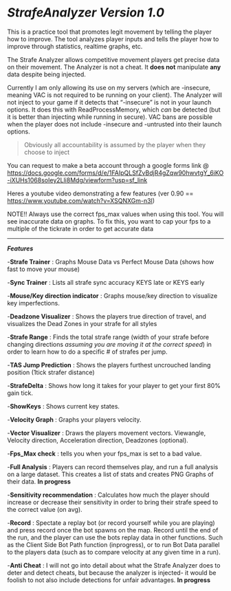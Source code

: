 # ***StrafeAnalyzer Version 1.0***
This is a practice tool that promotes legit movement by telling the player how to improve.
The tool analyzes player inputs and tells the player how to improve through statistics, realtime graphs, etc. 

 The Strafe Analyzer allows competitive movement players get precise data on their movement. The Analyzer is not a cheat. It **does not** manipulate **any** data despite being injected. 

Currently I am only allowing its use on my servers (which are -insecure, meaning VAC is not required to be running on your client). The Analyzer will not inject to your game if it detects that “-insecure” is not in your launch options. It does this with ReadProcessMemory, which *can* be detected (but it is better than injecting while running in secure). VAC bans are possible when the player does not include -insecure and -untrusted into their launch options. 

> Obviously all accountability is assumed by the player when they choose to inject

You can request to make a beta account through a google forms link @ https://docs.google.com/forms/d/e/1FAIpQLSfZvBdjR4gZqw90hwvtgY_6iKO-iXUHs1068soIey2Lli8Mdg/viewform?usp=sf_link

Heres a youtube video demonstrating a few features (ver 0.90 == https://www.youtube.com/watch?v=XSQNXGm-n3I)

NOTE!!
Always use the correct fps_max values when using this tool. You will see inaccurate data on graphs. To fix this, you want to cap your fps to a multiple of the tickrate in order to get accurate data

________________

***Features***

-**Strafe Trainer** : Graphs Mouse Data vs Perfect Mouse Data (shows how fast to move your mouse)

-**Sync Trainer** : Lists all strafe sync accuracy KEYS late or KEYS early

-**Mouse/Key direction indicator** : Graphs mouse/key direction to visualize key imperfections.

-**Deadzone Visualizer** : Shows the players true direction of travel, and visualizes the Dead Zones in your strafe for all styles

-**Strafe Range** : Finds the total strafe range (width of your strafe before changing directions *assuming you are moving it at the correct speed*) in order to learn how to do a specific # of strafes per jump.  

-**TAS Jump Prediction** : Shows the players furthest uncrouched landing position (1tick strafer distance)

-**StrafeDelta** : Shows how long it takes for your player to get your first 80% gain tick.

-**ShowKeys** : Shows current key states.

-**Velocity Graph** : Graphs your players velocity.

-**Vector Visualizer** : Draws the players movement vectors. Viewangle, Velocity direction, Acceleration direction, Deadzones (optional).

-**Fps_Max check** : tells you when your fps_max is set to a bad value.

-**Full Analysis** : Players can record themselves play, and run a full analysis on a large dataset. This creates a list of stats and creates PNG Graphs of their data. **In progress**

-**Sensitivity recommendation** : Calculates how much the player should increase or decrease their sensitivity in order to bring their strafe speed to the correct value (on avg).

-**Record** : Spectate a replay bot (or record yourself while you are playing) and press record once the bot spawns on the map.  Record until the end of the run, and the player can use the bots replay data in other functions. Such as the Client Side Bot Path function (inprogress), or to run Bot Data parallel to the players data (such as to compare velocity at any given time in a run).

-**Anti Cheat** : I will not go into detail about what the Strafe Analyzer does to deter and detect cheats, but because the analyzer is injected- it would be foolish to not also include detections for unfair advantages. **In progress**
